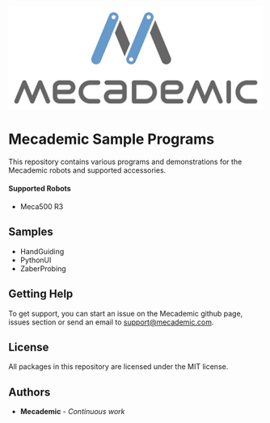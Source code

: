 ![Mecademic](./docs/logo/mecademic_logo.jpg  "Mecademic")

# Mecademic Sample Programs

This repository contains various programs and demonstrations for the Mecademic robots and supported accessories.

#### Supported Robots

 * Meca500 R3


## Samples

 * HandGuiding
 * PythonUI
 * ZaberProbing


## Getting Help

To get support, you can start an issue on the Mecademic github page, issues section or send an email to support@mecademic.com.

## License

All packages in this repository are licensed under the MIT license.

## Authors 

* **Mecademic** - *Continuous work*

